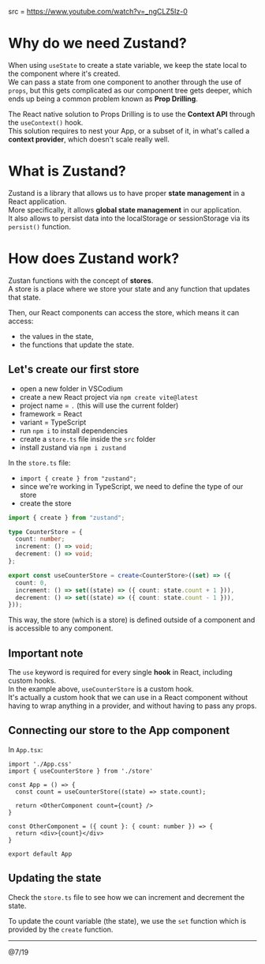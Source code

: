 src = https://www.youtube.com/watch?v=_ngCLZ5Iz-0

# Why do we need Zustand?

When using `useState` to create a state variable, we keep the state local to the component where it's created.  
We can pass a state from one component to another through the use of `props`, but this gets complicated
as our component tree gets deeper, which ends up being a common problem known as **Prop Drilling**.  

The React native solution to Props Drilling is to use the **Context API** through the `useContext()` hook.  
This solution requires to nest your App, or a subset of it, in what's called a **context provider**, which 
doesn't scale really well.  

# What is Zustand?

Zustand is a library that allows us to have proper **state management** in a React application.  
More specifically, it allows **global state management** in our application.  
It also allows to persist data into the localStorage or sessionStorage via its `persist()` function.  

# How does Zustand work?

Zustan functions with the concept of **stores**.  
A store is a place where we store your state and any function that updates that state.  

Then, our React components can access the store, which means it can access: 
- the values in the state,
- the functions that update the state.

## Let's create our first store

- open a new folder in VSCodium
- create a new React project via `npm create vite@latest`
- project name = `.` (this will use the current folder)
- framework = React
- variant = TypeScript
- run `npm i` to install dependencies
- create a `store.ts` file inside the `src` folder
- install zustand via `npm i zustand`

In the `store.ts` file:
- `import { create } from "zustand";`
- since we're working in TypeScript, we need to define the type of our store
- create the store

```ts
import { create } from "zustand";

type CounterStore = {
  count: number;
  increment: () => void;
  decrement: () => void;
};

export const useCounterStore = create<CounterStore>((set) => ({
  count: 0,
  increment: () => set((state) => ({ count: state.count + 1 })),
  decrement: () => set((state) => ({ count: state.count - 1 })),
}));
```

This way, the store (which is a store) is defined outside of a component and is accessible to any component.  

## Important note

The `use` keyword is required for every single **hook** in React, including custom hooks.  
In the example above, `useCounterStore` is a custom hook.  
It's actually a custom hook that we can use in a React component without having to wrap anything in a provider, 
and without having to pass any props.  

## Connecting our store to the App component

In `App.tsx`:
```tsx
import './App.css'
import { useCounterStore } from './store'

const App = () => {
  const count = useCounterStore((state) => state.count);

  return <OtherComponent count={count} />
}

const OtherComponent = ({ count }: { count: number }) => {
  return <div>{count}</div>
}

export default App
```

## Updating the state

Check the `store.ts` file to see how we can increment and decrement the state.  

To update the count variable (the state), we use the `set` function which is provided by the `create` function.  


---
@7/19